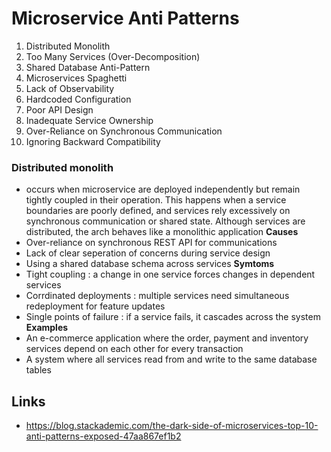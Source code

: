 # Microservice Anti Patterns

1. Distributed Monolith
2. Too Many Services (Over-Decomposition)
3. Shared Database Anti-Pattern
4. Microservices Spaghetti
5. Lack of Observability
6. Hardcoded Configuration
7. Poor API Design
8. Inadequate Service Ownership
9. Over-Reliance on Synchronous Communication
10. Ignoring Backward Compatibility


### Distributed monolith 
- occurs when microservice are deployed independently but remain tightly coupled in their operation. This happens when a service boundaries are poorly defined, and services rely excessively on synchronous communication or shared state. Although services are distributed, the arch behaves like a monolithic application
**Causes**
- Over-reliance on synchronous REST API for communications
- Lack of clear seperation of concerns during service design
- Using a shared database schema across services
**Symtoms**
- Tight coupling : a change in one service forces changes in dependent services
- Corrdinated deployments : multiple services need simultaneous redeployment for feature updates
- Single points of failure : if a service fails, it cascades across the system
**Examples**
- An e-commerce application where the order, payment and inventory services depend on each other for every transaction
- A system where all services read from and write to the same database tables

## Links

- https://blog.stackademic.com/the-dark-side-of-microservices-top-10-anti-patterns-exposed-47aa867ef1b2


